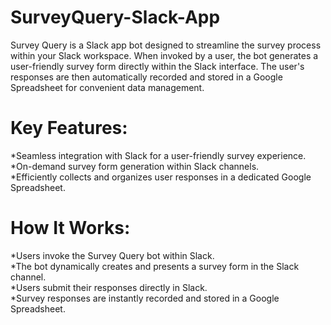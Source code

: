 # SurveyQuery-Slack-App
Survey Query is a Slack app bot designed to streamline the survey process within your Slack workspace. When invoked by a user, the bot generates a user-friendly survey form directly within the Slack interface. The user's responses are then automatically recorded and stored in a Google Spreadsheet for convenient data management.

# Key Features:

*Seamless integration with Slack for a user-friendly survey experience. 
*On-demand survey form generation within Slack channels.  
*Efficiently collects and organizes user responses in a dedicated Google Spreadsheet.  


# How It Works:

*Users invoke the Survey Query bot within Slack.  
*The bot dynamically creates and presents a survey form in the Slack channel.  
*Users submit their responses directly in Slack.  
*Survey responses are instantly recorded and stored in a Google Spreadsheet.  
